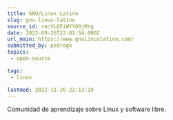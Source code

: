 ```yaml
---
title: GNU/Linux Latino
slug: gnu-linux-latino
source_id: recVLQFiWYYOOjMrg
date: 2022-09-26T22:01:54.000Z
url_main: https://www.gnulinuxlatino.com/
submitted_by: pedrogk
topics: 
 - open-source

tags: 
 - linux

lastmod: 2022-11-26 22:13:19
---
```


Comunidad de aprendizaje sobre Linux y software libre.
